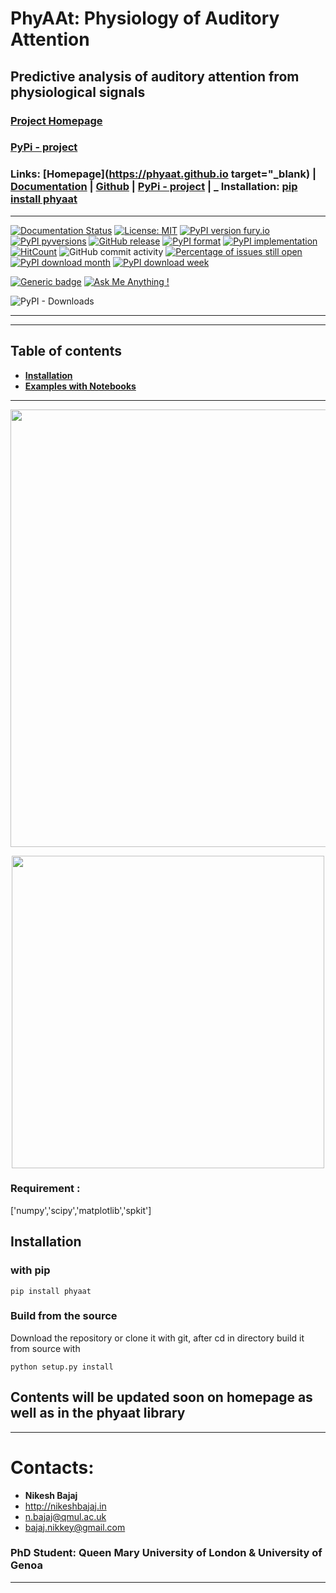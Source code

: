 # PhyAAt: Physiology of Auditory Attention
## Predictive analysis of auditory attention from physiological signals

### **[Project Homepage](https://phyaat.github.io)**
### **[PyPi - project](https://pypi.org/project/phyaat/)**

### Links: **[Homepage](https://phyaat.github.io target="_blank)** | **[Documentation](https://phyaat.readthedocs.io/)** | **[Github](https://github.com/Nikeshbajaj/phyaat)**  |  **[PyPi - project](https://pypi.org/project/phyaat/)** |     _ **Installation:** [pip install phyaat](https://pypi.org/project/phyaat/)
-----

[![Documentation Status](https://readthedocs.org/projects/phyaat/badge/?version=latest)](https://phyaat.readthedocs.io/en/latest/?badge=latest)
[![License: MIT](https://img.shields.io/badge/License-MIT-yellow.svg)](https://opensource.org/licenses/MIT)
[![PyPI version fury.io](https://badge.fury.io/py/phyaat.svg)](https://pypi.org/project/phyaat/)
[![PyPI pyversions](https://img.shields.io/pypi/pyversions/phyaat.svg)](https://pypi.python.org/pypi/phyaat/)
[![GitHub release](https://img.shields.io/github/release/nikeshbajaj/phyaat.svg)](https://GitHub.com/nikeshbajaj/phyaat/releases/)
[![PyPI format](https://img.shields.io/pypi/format/phyaat.svg)](https://pypi.python.org/pypi/phyaat/)
[![PyPI implementation](https://img.shields.io/pypi/implementation/phyaat.svg)](https://pypi.python.org/pypi/phyaat/)
[![HitCount](http://hits.dwyl.io/nikeshbajaj/phyaat.svg)](http://hits.dwyl.io/nikeshbajaj/phyaat)
![GitHub commit activity](https://img.shields.io/github/commit-activity/y/nikeshbajaj/phyaat?style=plastic)
[![Percentage of issues still open](http://isitmaintained.com/badge/open/nikeshbajaj/phyaat.svg)](http://isitmaintained.com/project/nikeshbajaj/phyaat "Percentage of issues still open")
[![PyPI download month](https://img.shields.io/pypi/dm/phyaat.svg)](https://pypi.org/project/phyaat/)
[![PyPI download week](https://img.shields.io/pypi/dw/phyaat.svg)](https://pypi.org/project/phyaat/)


[![Generic badge](https://img.shields.io/badge/pip%20install-phyaat-blue.svg)](https://pypi.org/project/phyaat/)
[![Ask Me Anything !](https://img.shields.io/badge/Ask%20me-anything-1abc9c.svg)](mailto:n.bajaj@qmul.ac.uk)

![PyPI - Downloads](https://img.shields.io/pypi/dm/phyaat?style=social)

-----

-----
## Table of contents
- [**Installation**](#installation)
- [**Examples with Notebooks**](#examples)
-----


<p align="center">
  <img src="https://phyaat.github.io/assets/images/ExperimentModel.png" width="700"/>
</p>

<p align="center">
<img src="https://github.com/PhyAAt/PhyAAt.github.io/blob/master/assets/images/EEGViz_Raw1.gif" width="500"/>
</p>

### Requirement :
['numpy','scipy','matplotlib','spkit']

## Installation

### with pip

```
pip install phyaat
```

### Build from the source
Download the repository or clone it with git, after cd in directory build it from source with

```
python setup.py install
```





## Contents will be updated soon on homepage as well as in the phyaat library

______________________________________

# Contacts:

* **Nikesh Bajaj**
* http://nikeshbajaj.in
* n.bajaj@qmul.ac.uk
* bajaj.nikkey@gmail.com
### PhD Student: Queen Mary University of London & University of Genoa
______________________________________
